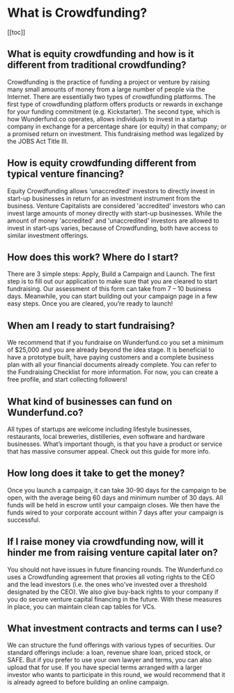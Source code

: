 # What is Crowdfunding?

[[toc]]

## What is equity crowdfunding and how is it different from traditional crowdfunding?

Crowdfunding is the practice of funding a project or venture by raising many small amounts of money from a large number of people via the Internet. There are essentially two types of crowdfunding platforms. The first type of crowdfunding platform offers products or rewards in exchange for your funding commitment (e.g. Kickstarter). The second type, which is how Wunderfund.co operates, allows individuals to invest in a startup company in exchange for a percentage share (or equity) in that company; or a promised return on investment. This fundraising method was legalized by the JOBS Act Title III.

## How is equity crowdfunding different from typical venture financing?

Equity Crowdfunding allows 'unaccredited' investors to directly invest in start-up businesses in return for an investment instrument from the business. Venture Capitalists are considered 'accredited' investors who can invest large amounts of money directly with start-up businesses. While the amount of money 'accredited' and 'unaccredited' investors are allowed to invest in start-ups varies, because of Crowdfunding, both have access to similar investment offerings.

## How does this work? Where do I start?

There are 3 simple steps: Apply, Build a Campaign and Launch. The first step is to fill out our application to make sure that you are cleared to start fundraising. Our assessment of this form can take from 7 – 10 business days. Meanwhile, you can start building out your campaign page in a few easy steps. Once you are cleared, you’re ready to launch!

## When am I ready to start fundraising?

We recommend that if you fundraise on Wunderfund.co you set a minimum of $25,000 and you are already beyond the idea stage. It is beneficial to have a prototype built, have paying customers and a complete business plan with all your financial documents already complete. You can refer to the Fundraising Checklist for more information. For now, you can create a free profile, and start collecting followers!

## What kind of businesses can fund on Wunderfund.co?

All types of startups are welcome including lifestyle businesses, restaurants, local breweries, distilleries, even software and hardware businesses. What’s important though, is that you have a product or service that has massive consumer appeal. Check out this guide for more info.

## How long does it take to get the money?

Once you launch a campaign, it can take 30-90 days for the campaign to be open, with the average being 60 days and minimum number of 30 days. All funds will be held in escrow until your campaign closes. We then have the funds wired to your corporate account within 7 days after your campaign is successful.

## If I raise money via crowdfunding now, will it hinder me from raising venture capital later on?

You should not have issues in future financing rounds. The Wunderfund.co uses a Crowdfunding agreement that proxies all voting rights to the CEO and the lead investors (i.e. the ones who've invested over a threshold designated by the CEO). We also give buy-back rights to your company if you do secure venture capital financing in the future. With these measures in place, you can maintain clean cap tables for VCs.

## What investment contracts and terms can I use?

We can structure the fund offerings with various types of securities. Our standard offerings include: a loan, revenue share loan, priced stock, or SAFE. But if you prefer to use your own lawyer and terms, you can also upload that for use. If you have special terms arranged with a larger investor who wants to participate in this round, we would recommend that it is already agreed to before building an online campaign.
